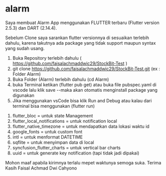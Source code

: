 # alarm


<!-- DESKRIPSI  -->
Saya membuat Alarm App menggunakan FLUTTER terbaru (Flutter version 2.5.3) dan DART (2.14.4).


Sebelum Clone saya sarankan flutter versionnya di sesuaikan terlebih dahulu, karena takutnya ada package yang tidak support maupun syntax yang sudah usang.
<!-- CLONE PROJECT and Running Apps-->
1. Buka Repository terlebih dahulu ( https://github.com/faisalachmaddwic29/StockBit-Test )
2. git clone https://github.com/faisalachmaddwic29/StockBit-Test.git (ex : Folder Alarm)
3. Buka Folder (Alarm) terlebih dahulu (cd Alarm)
4. buka Terminal ketikan (flutter pub get) atau buka file pubspec.yaml di vscode lalu klik save --maka akan otomatis menginstall package yang digunakan
5. Jika menggunakan vsCode bisa klik Run and Debug atau kalau dari terminal bisa menggunakan (flutter run)

<!-- PACKAGE yang di gunakan -->
1. flutter_bloc = untuk state Management
2. flutter_local_notifications = untuk notification local
3. flutter_native_timezone = untuk mendapatkan data lokasi waktu id
4. google_fonts = untuk custom font
5. intl = untuk menformat DATETIME
6. sqflite = untuk menyimpan data di local
7. syncfusion_flutter_charts = untuk vertical bar charts
8. uuid = untuk generate key notification (tapi tidak jadi dipakai)

Mohon maaf apabila kirimnya terlalu mepet waktunya semoga suka.
Terima Kasih
Faisal Achmad Dwi Cahyono